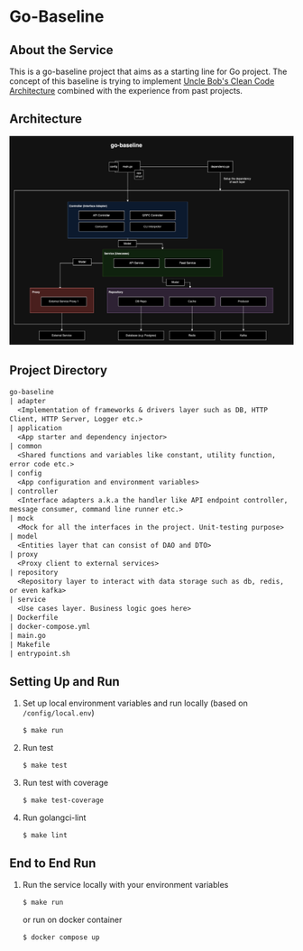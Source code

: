 # Go-Baseline
## About the Service
This is a go-baseline project that aims as a starting line for Go project. The concept of this baseline is trying to implement [Uncle Bob's Clean Code Architecture](https://blog.cleancoder.com/uncle-bob/2012/08/13/the-clean-architecture.html) combined with the experience from past projects.  

## Architecture
![Architecture](baseline-architecutre.png)

## Project Directory
```
go-baseline
| adapter
  <Implementation of frameworks & drivers layer such as DB, HTTP Client, HTTP Server, Logger etc.>
| application
  <App starter and dependency injector>
| common
  <Shared functions and variables like constant, utility function, error code etc.>
| config
  <App configuration and environment variables>
| controller
  <Interface adapters a.k.a the handler like API endpoint controller, message consumer, command line runner etc.>
| mock
  <Mock for all the interfaces in the project. Unit-testing purpose>
| model
  <Entities layer that can consist of DAO and DTO>
| proxy
  <Proxy client to external services>
| repository
  <Repository layer to interact with data storage such as db, redis, or even kafka>
| service
  <Use cases layer. Business logic goes here>
| Dockerfile
| docker-compose.yml
| main.go
| Makefile
| entrypoint.sh
```
## Setting Up and Run
1. Set up local environment variables and run locally (based on `/config/local.env`)
    ```sh
    $ make run
    ```
2. Run test
    ```sh
    $ make test
    ```
3. Run test with coverage
    ```sh
    $ make test-coverage
    ```
4. Run golangci-lint
    ```sh
    $ make lint
    ```

## End to End Run
1. Run the service locally with your environment variables
    ```sh
    $ make run
    ```
   
    or run on docker container
   ```sh
   $ docker compose up
   ```

